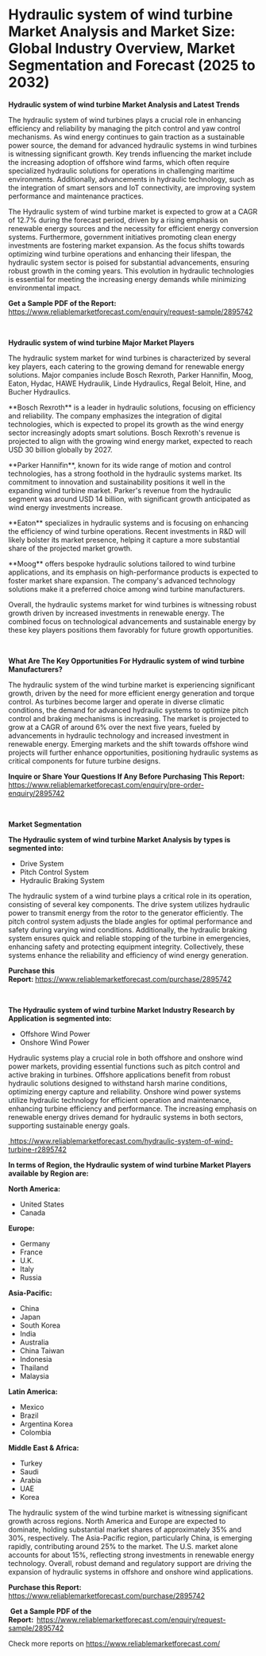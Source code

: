 <p><h1>Hydraulic system of wind turbine Market Analysis and Market Size: Global Industry Overview, Market Segmentation and Forecast (2025 to 2032)</h1></p><p><strong>Hydraulic system of wind turbine Market Analysis and Latest Trends</strong></p>
<p><p>The hydraulic system of wind turbines plays a crucial role in enhancing efficiency and reliability by managing the pitch control and yaw control mechanisms. As wind energy continues to gain traction as a sustainable power source, the demand for advanced hydraulic systems in wind turbines is witnessing significant growth. Key trends influencing the market include the increasing adoption of offshore wind farms, which often require specialized hydraulic solutions for operations in challenging maritime environments. Additionally, advancements in hydraulic technology, such as the integration of smart sensors and IoT connectivity, are improving system performance and maintenance practices.</p><p>The Hydraulic system of wind turbine market is expected to grow at a CAGR of 12.7% during the forecast period, driven by a rising emphasis on renewable energy sources and the necessity for efficient energy conversion systems. Furthermore, government initiatives promoting clean energy investments are fostering market expansion. As the focus shifts towards optimizing wind turbine operations and enhancing their lifespan, the hydraulic system sector is poised for substantial advancements, ensuring robust growth in the coming years. This evolution in hydraulic technologies is essential for meeting the increasing energy demands while minimizing environmental impact.</p></p>
<p><strong>Get a Sample PDF of the Report:&nbsp;</strong> <a href="https://www.reliablemarketforecast.com/enquiry/request-sample/2895742?utm_campaign=2450&utm_medium=2&utm_source=Github&utm_content=ia&utm_term=15032025&utm_id=hydraulic-system-of-wind-turbine">https://www.reliablemarketforecast.com/enquiry/request-sample/2895742</a></p>
<p>&nbsp;</p>
<p><strong>Hydraulic system of wind turbine Major Market Players</strong></p>
<p><p>The hydraulic system market for wind turbines is characterized by several key players, each catering to the growing demand for renewable energy solutions. Major companies include Bosch Rexroth, Parker Hannifin, Moog, Eaton, Hydac, HAWE Hydraulik, Linde Hydraulics, Regal Beloit, Hine, and Bucher Hydraulics.</p><p>**Bosch Rexroth** is a leader in hydraulic solutions, focusing on efficiency and reliability. The company emphasizes the integration of digital technologies, which is expected to propel its growth as the wind energy sector increasingly adopts smart solutions. Bosch Rexroth's revenue is projected to align with the growing wind energy market, expected to reach USD 30 billion globally by 2027.</p><p>**Parker Hannifin**, known for its wide range of motion and control technologies, has a strong foothold in the hydraulic systems market. Its commitment to innovation and sustainability positions it well in the expanding wind turbine market. Parker's revenue from the hydraulic segment was around USD 14 billion, with significant growth anticipated as wind energy investments increase.</p><p>**Eaton** specializes in hydraulic systems and is focusing on enhancing the efficiency of wind turbine operations. Recent investments in R&D will likely bolster its market presence, helping it capture a more substantial share of the projected market growth.</p><p>**Moog** offers bespoke hydraulic solutions tailored to wind turbine applications, and its emphasis on high-performance products is expected to foster market share expansion. The company's advanced technology solutions make it a preferred choice among wind turbine manufacturers.</p><p>Overall, the hydraulic systems market for wind turbines is witnessing robust growth driven by increased investments in renewable energy. The combined focus on technological advancements and sustainable energy by these key players positions them favorably for future growth opportunities.</p></p>
<p>&nbsp;</p>
<p><strong>What Are The Key Opportunities For Hydraulic system of wind turbine Manufacturers?</strong></p>
<p><p>The hydraulic system of the wind turbine market is experiencing significant growth, driven by the need for more efficient energy generation and torque control. As turbines become larger and operate in diverse climatic conditions, the demand for advanced hydraulic systems to optimize pitch control and braking mechanisms is increasing. The market is projected to grow at a CAGR of around 6% over the next five years, fueled by advancements in hydraulic technology and increased investment in renewable energy. Emerging markets and the shift towards offshore wind projects will further enhance opportunities, positioning hydraulic systems as critical components for future turbine designs.</p></p>
<p><strong>Inquire or Share Your Questions If Any Before Purchasing This Report:</strong> <a href="https://www.reliablemarketforecast.com/enquiry/pre-order-enquiry/2895742?utm_campaign=2450&utm_medium=2&utm_source=Github&utm_content=ia&utm_term=15032025&utm_id=hydraulic-system-of-wind-turbine">https://www.reliablemarketforecast.com/enquiry/pre-order-enquiry/2895742</a></p>
<p>&nbsp;</p>
<p><strong>Market Segmentation</strong></p>
<p><strong>The Hydraulic system of wind turbine Market Analysis by types is segmented into:</strong></p>
<p><ul><li>Drive System</li><li>Pitch Control System</li><li>Hydraulic Braking System</li></ul></p>
<p><p>The hydraulic system of a wind turbine plays a critical role in its operation, consisting of several key components. The drive system utilizes hydraulic power to transmit energy from the rotor to the generator efficiently. The pitch control system adjusts the blade angles for optimal performance and safety during varying wind conditions. Additionally, the hydraulic braking system ensures quick and reliable stopping of the turbine in emergencies, enhancing safety and protecting equipment integrity. Collectively, these systems enhance the reliability and efficiency of wind energy generation.</p></p>
<p><strong>Purchase this Report:&nbsp;</strong><a href="https://www.reliablemarketforecast.com/purchase/2895742?utm_campaign=2450&utm_medium=2&utm_source=Github&utm_content=ia&utm_term=15032025&utm_id=hydraulic-system-of-wind-turbine">https://www.reliablemarketforecast.com/purchase/2895742</a></p>
<p>&nbsp;</p>
<p><strong>The Hydraulic system of wind turbine Market Industry Research by Application is segmented into:</strong></p>
<p><ul><li>Offshore Wind Power</li><li>Onshore Wind Power</li></ul></p>
<p><p>Hydraulic systems play a crucial role in both offshore and onshore wind power markets, providing essential functions such as pitch control and active braking in turbines. Offshore applications benefit from robust hydraulic solutions designed to withstand harsh marine conditions, optimizing energy capture and reliability. Onshore wind power systems utilize hydraulic technology for efficient operation and maintenance, enhancing turbine efficiency and performance. The increasing emphasis on renewable energy drives demand for hydraulic systems in both sectors, supporting sustainable energy goals.</p></p>
<p><a href="https://www.reliablemarketforecast.com/hydraulic-system-of-wind-turbine-r2895742?utm_campaign=2450&utm_medium=2&utm_source=Github&utm_content=ia&utm_term=15032025&utm_id=hydraulic-system-of-wind-turbine">&nbsp;https://www.reliablemarketforecast.com/hydraulic-system-of-wind-turbine-r2895742</a></p>
<p><strong>In terms of Region, the Hydraulic system of wind turbine Market Players available by Region are:</strong></p>
<p>
    <p> <strong> North America: </strong>
        <ul>
            <li>United States</li>
            <li>Canada</li>
        </ul>
        </p> 
    <p> <strong> Europe: </strong>
        <ul>
            <li>Germany</li>
            <li>France</li>
            <li>U.K.</li>
            <li>Italy</li>
            <li>Russia</li>
        </ul>
        </p> 
    <p> <strong> Asia-Pacific: </strong>
        <ul>
            <li>China</li>
            <li>Japan</li>
            <li>South Korea</li>
            <li>India</li>
            <li>Australia</li>
            <li>China Taiwan</li>
            <li>Indonesia</li>
            <li>Thailand</li>
            <li>Malaysia</li>
        </ul>
        </p> 
    <p> <strong> Latin America: </strong>
        <ul>
            <li>Mexico</li>
            <li>Brazil</li>
            <li>Argentina Korea</li>
            <li>Colombia</li>
        </ul>
        </p> 
    <p> <strong> Middle East & Africa: </strong>
        <ul>
            <li>Turkey</li>
            <li>Saudi</li>
            <li>Arabia</li>
            <li>UAE</li>
            <li>Korea</li>
        </ul>
    </p>
    </p>
<p><p>The hydraulic system of the wind turbine market is witnessing significant growth across regions. North America and Europe are expected to dominate, holding substantial market shares of approximately 35% and 30%, respectively. The Asia-Pacific region, particularly China, is emerging rapidly, contributing around 25% to the market. The U.S. market alone accounts for about 15%, reflecting strong investments in renewable energy technology. Overall, robust demand and regulatory support are driving the expansion of hydraulic systems in offshore and onshore wind applications.</p></p>
<p><strong>Purchase this Report: </strong><a href="https://www.reliablemarketforecast.com/purchase/2895742?utm_campaign=2450&utm_medium=2&utm_source=Github&utm_content=ia&utm_term=15032025&utm_id=hydraulic-system-of-wind-turbine">https://www.reliablemarketforecast.com/purchase/2895742</a></p>
<p>&nbsp;<strong>Get a Sample PDF of the Report:&nbsp;&nbsp;</strong><a href="https://www.reliablemarketforecast.com/enquiry/request-sample/2895742?utm_campaign=2450&utm_medium=2&utm_source=Github&utm_content=ia&utm_term=15032025&utm_id=hydraulic-system-of-wind-turbine">https://www.reliablemarketforecast.com/enquiry/request-sample/2895742</a></p>
<p><strong></strong></p>
<p>Check more reports on <a href="https://www.reliablemarketforecast.com/?utm_campaign=2450&utm_medium=2&utm_source=Github&utm_content=ia&utm_term=15032025&utm_id=hydraulic-system-of-wind-turbine">https://www.reliablemarketforecast.com/</a></p>